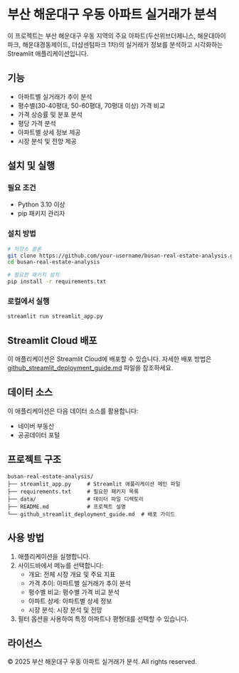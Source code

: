# 부산 해운대구 우동 아파트 실거래가 분석

이 프로젝트는 부산 해운대구 우동 지역의 주요 아파트(두산위브더제니스, 해운대아이파크, 해운대경동제이드, 더샵센텀파크 1차)의 실거래가 정보를 분석하고 시각화하는 Streamlit 애플리케이션입니다.

## 기능

- 아파트별 실거래가 추이 분석
- 평수별(30-40평대, 50-60평대, 70평대 이상) 가격 비교
- 가격 상승률 및 분포 분석
- 평당 가격 분석
- 아파트별 상세 정보 제공
- 시장 분석 및 전망 제공

## 설치 및 실행

### 필요 조건
- Python 3.10 이상
- pip 패키지 관리자

### 설치 방법
```bash
# 저장소 클론
git clone https://github.com/your-username/busan-real-estate-analysis.git
cd busan-real-estate-analysis

# 필요한 패키지 설치
pip install -r requirements.txt
```

### 로컬에서 실행
```bash
streamlit run streamlit_app.py
```

## Streamlit Cloud 배포

이 애플리케이션은 Streamlit Cloud에 배포할 수 있습니다. 자세한 배포 방법은 [github_streamlit_deployment_guide.md](github_streamlit_deployment_guide.md) 파일을 참조하세요.

## 데이터 소스

이 애플리케이션은 다음 데이터 소스를 활용합니다:
- 네이버 부동산
- 공공데이터 포털

## 프로젝트 구조

```
busan-real-estate-analysis/
├── streamlit_app.py     # Streamlit 애플리케이션 메인 파일
├── requirements.txt     # 필요한 패키지 목록
├── data/                # 데이터 파일 디렉토리
├── README.md            # 프로젝트 설명
└── github_streamlit_deployment_guide.md  # 배포 가이드
```

## 사용 방법

1. 애플리케이션을 실행합니다.
2. 사이드바에서 메뉴를 선택합니다:
   - 개요: 전체 시장 개요 및 주요 지표
   - 가격 추이: 아파트별 실거래가 추이 분석
   - 평수별 비교: 평수별 가격 비교 분석
   - 아파트 상세: 아파트별 상세 정보
   - 시장 분석: 시장 분석 및 전망
3. 필터 옵션을 사용하여 특정 아파트나 평형대를 선택할 수 있습니다.

## 라이선스

© 2025 부산 해운대구 우동 아파트 실거래가 분석. All rights reserved.
